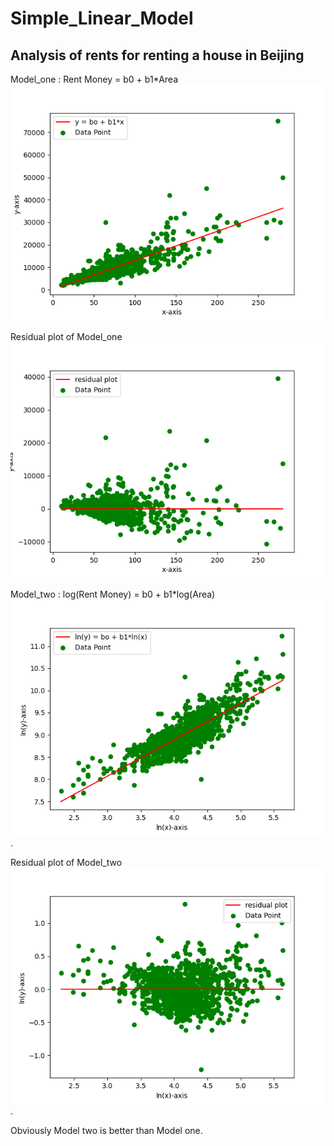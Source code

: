 # Simple_Linear_Model  
## Analysis of rents for renting a house in Beijing  

Model_one : Rent Money = b0 + b1*Area  
<img src='https://github.com/CCMinyi/Simple_Linear_Model/blob/main/pic/Figure_New1.png'>  

Residual plot of Model_one  
<img src='https://github.com/CCMinyi/Simple_Linear_Model/blob/main/pic/Figure_New2.png'>  

Model_two : log(Rent Money) = b0 + b1*log(Area)  
<img src='https://github.com/CCMinyi/Simple_Linear_Model/blob/main/pic/Figure_New3.png'>. 

Residual plot of Model_two    
<img src='https://github.com/CCMinyi/Simple_Linear_Model/blob/main/pic/Figure_New4.png'>.  

Obviously Model two is better than Model one. 
